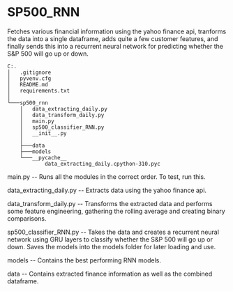 # SP500_RNN
Fetches various financial information using the yahoo finance api, tranforms the data into a single dataframe,
adds quite a few customer features, and finally sends this into a recurrent neural network for predicting whether the S&P 500 will go up or down.

```
C:.
│   .gitignore
│   pyvenv.cfg
│   README.md
│   requirements.txt
│
└───sp500_rnn
    │   data_extracting_daily.py
    │   data_transform_daily.py
    │   main.py
    │   sp500_classifier_RNN.py
    │   __init__.py
    │
    ├───data
    ├───models
    └───__pycache__
            data_extracting_daily.cpython-310.pyc
```

main.py -- Runs all the modules in the correct order. To test, run this.

data_extracting_daily.py -- Extracts data using the yahoo finance api.

data_transform_daily.py -- Transforms the extracted data and performs some feature engineering, gathering the rolling average and creating binary comparisons.

sp500_classifier_RNN.py -- Takes the data and creates a recurrent neural network using GRU layers to classify whether the S&P 500 will go up or down. Saves the models into the models folder for later loading and use.

models -- Contains the best performing RNN models.

data -- Contains extracted finance information as well as the combined dataframe.